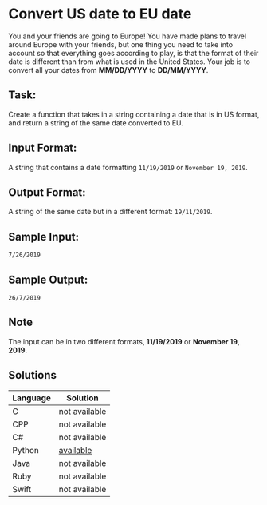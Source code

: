 # Convert US date to EU date

You and your friends are going to Europe! You have made plans to travel around Europe with your friends, but one thing you need to take into account so that everything goes according to play, is that the format of their date is different than from what is used in the United States. Your job is to convert all your dates from **MM/DD/YYYY** to **DD/MM/YYYY**. 
 
## Task:
Create a function that takes in a string containing a date that is in US format, and return a string of the same date converted to EU. 
 
## Input Format:
A string that contains a date formatting `11/19/2019` or `November 19, 2019`. 
 
## Output Format:
A string of the same date but in a different format: `19/11/2019`. 
 
## Sample Input:
```
7/26/2019 
```
## Sample Output:
```
26/7/2019
```
## Note
The input can be in two different formats, **11/19/2019** or **November 19, 2019**.

## Solutions

Language | Solution
---------|---------
C | not available
CPP | not available
C# | not available
Python | [available](https://raw.githubusercontent.com/chankruze/challenges/master/sololearn/US2EUDate/US_To_EU_Date.py)
Java | not available
Ruby | not available
Swift | not available